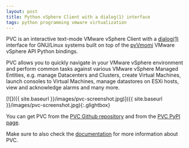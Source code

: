 ```yaml
---
layout: post
title: Python vSphere Client with a dialog(1) interface
tags: python programming vmware virtualization
---
```

PVC is an interactive text-mode VMware vSphere Client with a
[dialog(1)](http://invisible-island.net/dialog/) interface for
GNU/Linux systems built on top of the
[pyVmomi](https://github.com/vmware/pyvmomi) VMware vSphere API
Python bindings.

PVC allows you to quickly navigate in your VMware vSphere
environment and perform common tasks against various VMware vSphere
Managed Entities, e.g. manage Datacenters and Clusters, create
Virtual Machines, launch consoles to Virtual Machines, manage
datastores on ESXi hosts, view and acknowledge alarms and many more.

[![]({{ site.baseurl }}/images/pvc-screenshot.jpg)]({{ site.baseurl }}/images/pvc-screenshot.jpg){:.glightbox}

You can get PVC from the
[PVC Github repository](https://github.com/dnaeon/pvc) and from the
[PVC PyPI page](https://pypi.python.org/pypi/pvc/).

Make sure to also check the
[documentation](http://pvc.readthedocs.org/en/latest/) for more
information about PVC.
